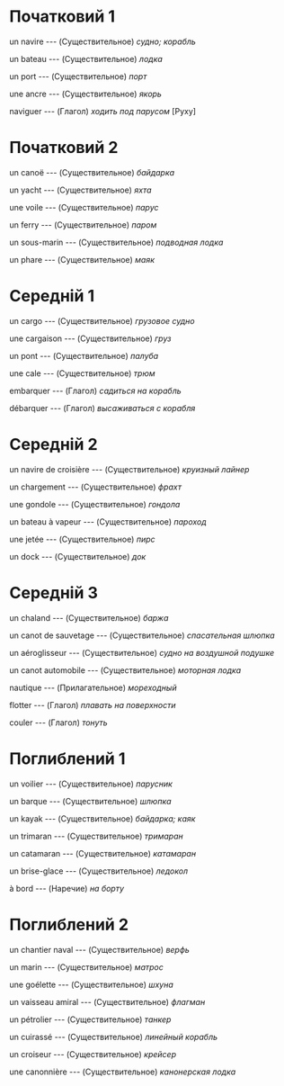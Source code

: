 # Початковий 1

un navire --- (Существительное)
*судно; корабль*



un bateau --- (Существительное)
*лодка*



un port --- (Существительное)
*порт*



une ancre --- (Существительное)
*якорь*



naviguer --- (Глагол)
*ходить под парусом* [Руху]



# Початковий 2

un canoë --- (Существительное)
*байдарка*



un yacht --- (Существительное)
*яхта*



une voile --- (Существительное)
*парус*



un ferry --- (Существительное)
*паром*



un sous-marin --- (Существительное)
*подводная лодка*



un phare --- (Существительное)
*маяк*



# Середній 1

un cargo --- (Существительное)
*грузовое судно*



une cargaison --- (Существительное)
*груз*



un pont --- (Существительное)
*палуба*



une cale --- (Существительное)
*трюм*



embarquer --- (Глагол)
*садиться на корабль*



débarquer --- (Глагол)
*высаживаться с корабля*



# Середній 2

un navire de croisière --- (Существительное)
*круизный лайнер*



un chargement --- (Существительное)
*фрахт*



une gondole --- (Существительное)
*гондола*



un bateau à vapeur --- (Существительное)
*пароход*



une jetée --- (Существительное)
*пирс*



un dock --- (Существительное)
*док*



# Середній 3

un chaland --- (Существительное)
*баржа*



un canot de sauvetage --- (Существительное)
*спасательная шлюпка*



un aéroglisseur --- (Существительное)
*судно на воздушной подушке*



un canot automobile --- (Существительное)
*моторная лодка*



nautique --- (Прилагательное)
*мореходный*



flotter --- (Глагол)
*плавать на поверхности*



couler --- (Глагол)
*тонуть*



# Поглиблений 1

un voilier --- (Существительное)
*парусник*



un barque --- (Существительное)
*шлюпка*



un kayak --- (Существительное)
*байдарка; каяк*



un trimaran --- (Существительное)
*тримаран*



un catamaran --- (Существительное)
*катамаран*



un brise-glace --- (Существительное)
*ледокол*



à bord --- (Наречие)
*на борту*



# Поглиблений 2

un chantier naval --- (Существительное)
*верфь*



un marin --- (Существительное)
*матрос*



une goélette --- (Существительное)
*шхуна*



un vaisseau amiral --- (Существительное)
*флагман*



un pétrolier --- (Существительное)
*танкер*



un cuirassé --- (Существительное)
*линейный корабль*



un croiseur --- (Существительное)
*крейсер*



une canonnière --- (Существительное)
*канонерская лодка*